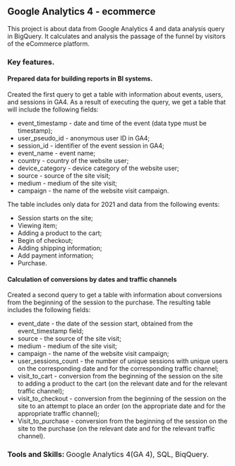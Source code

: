 ## Google Analytics 4 - ecommerce

This project is about data from Google Analytics 4 and data analysis query in BigQuery. It calculates and analysis
the passage of the funnel by visitors of the eCommerce platform.

### Key features.

#### Prepared data for building reports in BI systems.
Created the first query to get a table with information about events, users, and sessions in GA4. As a result of executing 
the query, we get a table that will include the following fields:

- event_timestamp - date and time of the event (data type must be timestamp);
- user_pseudo_id - anonymous user ID in GA4;
- session_id - identifier of the event session in GA4;
- event_name - event name;
- country - country of the website user;
- device_category - device category of the website user;
- source - source of the site visit;
- medium - medium of the site visit;
- campaign - the name of the website visit campaign.

The table includes only data for 2021 and data from the following events:

- Session starts on the site;
- Viewing item;
- Adding a product to the cart;
- Begin of checkout;
- Adding shipping information;
- Add payment information;
- Purchase.

#### Calculation of conversions by dates and traffic channels
Created a second query to get a table with information about conversions from the beginning of the session to the purchase.
The resulting table includes the following fields:

- event_date - the date of the session start, obtained from the event_timestamp field;
- source - the source of the site visit;
- medium - medium of the site visit;
- campaign - the name of the website visit campaign;
- user_sessions_count - the number of unique sessions with unique users on the corresponding date and for the corresponding 
traffic channel;
- visit_to_cart - conversion from the beginning of the session on the site to adding a product to the cart (on the relevant 
date and for the relevant traffic channel);
- visit_to_checkout - conversion from the beginning of the session on the site to an attempt to place an order (on the 
appropriate date and for the appropriate traffic channel);
- Visit_to_purchase - conversion from the beginning of the session on the site to the purchase (on the relevant date and 
for the relevant traffic channel).

### Tools and Skills: <span style="font-weight: lighter; font-size: 0,9em;">Google Analytics 4(GA 4), SQL, BiqQuery.</span>